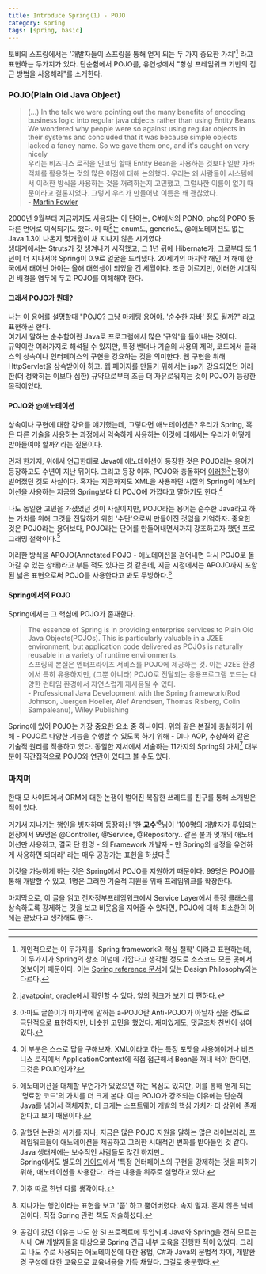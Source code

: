 ```yaml
---
title: Introduce Spring(1) - POJO
category: spring
tags: [spring, basic]
---
```


토비의 스프링에서는 '개발자들이 스프링을 통해 얻게 되는 두 가지 중요한 가치'[^1] 라고 표현하는 두가지가 있다. 단순함에서 POJO를, 유연성에서 "항상 프레임워크 기반의 접근 방법을 사용해라"를 소개한다.

### POJO(Plain Old Java Object)

> (...) In the talk we were pointing out the many benefits of encoding business logic into regular java objects rather than using Entity Beans. We wondered why people were so against using regular objects in their systems and concluded that it was because simple objects lacked a fancy name. So we gave them one, and it's caught on very nicely  
      우리는 비즈니스 로직을 인코딩 할때 Entity Bean을 사용하는 것보다 일반 자바 객체를 활용하는 것의 많은 이점에 대해 논의했다. 우리는 왜 사람들이 시스템에서 이러한 방식을 사용하는 것을 꺼려하는지 고민했고, 그럴싸한 이름이 없기 때문이라고 결론지었다. 그렇게 우리가 만들어낸 이름은 꽤 괜찮았다.   
    - [Martin Fowler](https://www.martinfowler.com/bliki/POJO.html)
    
2000년 9월부터 지금까지도 사용되는 이 단어는, C#에서의 PONO, php의 POPO 등 다른 언어로 이식되기도 했다.
이 때[^2]는 enum도, generic도, @애노테이션도 없는 Java 1.3이 나온지 몇개월이 채 지나지 않은 시기였다.   
생태계에서는 Struts가 갓 생겨나기 시작했고, 그 1년 뒤에 Hibernate가, 그로부터 또 1년이 더 지나서야 Spring이 0.9로 얼굴을 드러냈다.
20세기의 마지막 해인 저 해에 한국에서 태어난 아이는 올해 대학생이 되었을 긴 세월이다. 조금 이르지만, 이러한 시대적인 배경을 염두에 두고 POJO를 이해해야 한다.

#### 그래서 POJO가 뭔데?

나는 이 용어를 설명할때 "POJO? 그냥 마케팅 용어야. '순수한 자바' 정도 될까?" 라고 표현하곤 한다.  
여기서 말하는 순수함이란 Java로 프로그램에서 많은 '규약'을 들어내는 것이다.  
규약이란 여러가지로 해석될 수 있지만, 특정 벤더나 기술의 사용의 제약, 코드에서 클래스의 상속이나 인터페이스의 구현을 강요하는 것을 의미한다.
웹 구현을 위해 HttpServlet을 상속받아야 하고. 웹 페이지를 만들기 위해서는 jsp가 강요되었던 이러한(더 정확히는 이보다 심한) 규약으로부터 조금 더 자유로워지는 것이 POJO가 등장한 목적이었다.  

#### POJO와 @애노테이션

상속이나 구현에 대한 강요를 얘기했는데, 그렇다면 애노테이션은? 우리가 Spring, 혹은 다른 기술을 사용하는 과정에서 익숙하게 사용하는 이것에 대해서는 우리가 어떻게 받아들여야 할까? 라는 질문이다.

먼저 한가지, 위에서 언급한대로 Java에 애노테이션이 등장한 것은 POJO라는 용어가 등장하고도 수년이 지난 뒤이다. 그리고 등장 이후, POJO와 충돌하며 [이러한](https://xebia.com/blog/a-pojo-with-annotations-is-not-plain/)[^3]논쟁이 벌어졌던 것도 사실이다. 혹자는 지금까지도 XML을 사용하던 시절의 Spring이 애노테이션을 사용하는 지금의 Spring보다 더 POJO에 가깝다고 말하기도 한다.[^4]
  
나도 동일한 고민을 가졌었던 것이 사실이지만, POJO라는 용어는 순수한 Java라고 하는 가치를 위해 그것을 전달하기 위한 '수단'으로써 만들어진 것임을 기억하자.
중요한 것은 POJO라는 용어보다, POJO라는 단어를 만들어내면서까지 강조하고자 했던 프로그래밍 철학이다.[^5]

이러한 방식을 APOJO(Annotated POJO - 애노테이션을 걷어내면 다시 POJO로 돌아갈 수 있는 상태)라고 부른 적도 있다는 것 같은데, 지금 시점에서는 APOJO까지 포함된 넓은 표현으로써 POJO를 사용한다고 봐도 무방하다.[^6]

#### Spring에서의 POJO

Spring에서는 그 핵심에 POJO가 존재한다.

> The essence of Spring is in providing enterprise services to Plain Old Java Objects(POJOs). This is particularly valuable in a J2EE environment, but application code delivered as POJOs is naturally reusable in a variety of runtime environments.  
    스프링의 본질은 엔터프라이즈 서비스를 POJO에 제공하는 것. 이는 J2EE 환경에서 특히 유용하지만, (그뿐 아니라) POJO로 전달되는 응용프로그램 코드는 다양한 런타임 환경에서 자연스럽게 재사용될 수 있다.   
    - Professional Java Development with the Spring framework(Rod Johnson, Juergen Hoeller, Alef Arendsen, Thomas Risberg, Colin Sampaleanu), Wiley Publishing
        
Spring에 있어 POJO는 가장 중요한 요소 중 하나이다. 위와 같은 본질에 충실하기 위해 - POJO로 다양한 기능을 수행할 수 있도록 하기 위해 - DI나 AOP, 추상화와 같은 기술적 원리를 적용하고 있다. 동일한 저서에서 서술하는 11가지의 Spring의 가치[^7] 대부분이 직간접적으로 POJO와 연관이 있다고 볼 수도 있다.


### 마치며

한때 모 사이트에서 ORM에 대한 논쟁이 벌어진 복잡한 쓰레드를 친구를 통해 소개받은 적이 있다.

거기서 지나가는 행인을 빙자하며 등장하신 '한 **교수**'[^8]님이 '100명의 개발자가 투입되는 현장에서 99명은 @Controller, @Service, @Repository.. 같은 불과 몇개의 애노테이션만 사용하고, 결국 단 한명 - 의 Framework 개발자 - 만 Spring의 설정을 유연하게 사용하면 되더라' 라는 매우 공감가는 표현을 하셨다.[^9]

이것을 가능하게 하는 것은 Spring에서 POJO를 지원하기 때문이다. 99명은 POJO를 통해 개발할 수 있고, 1명은 그러한 기술적 지원을 위해 프레임워크를 확장한다. 

마지막으로, 이 글을 읽고 전자정부프레임워크에서 Service Layer에서 특정 클래스를 상속하도록 강제하는 것을 보고 비웃음을 지어줄 수 있다면, POJO에 대해 최소한의 이해는 끝났다고 생각해도 좋다. 

---
[^1]: 개인적으로는 이 두가지를 'Spring framework의 핵심 철학' 이라고 표현하는데, 이 두가지가 Spring의 창조 이념에 가깝다고 생각될 정도로 소스코드 모든 곳에서 엿보이기 때문이다. 이는 [Spring reference 문서](https://docs.spring.io/spring-framework/docs/current/spring-framework-reference/overview.html#overview-philosophy)에 있는 Design Philosophy와는 다르다.

[^2]: [javatpoint](https://www.javatpoint.com/history-of-java), [oracle](http://oracle.com.edgesuite.net/timeline/java/)에서 확인할 수 있다. 앞의 링크가 보기 더 편하다.

[^3]: 아마도 글쓴이가 마지막에 말하는 a-POJO란 Anti-POJO가 아닐까 싶을 정도로 극단적으로 표현하지만, 비슷한 고민을 했었다. 재미있게도, 댓글조차 찬반이 섞여 있다.  

[^4]: 이 부분은 스스로 답을 구해보자. XML이라고 하는 특정 포맷을 사용해야거나 비즈니스 로직에서 ApplicationContext에 직접 접근해서 Bean을 꺼내 써야 한다면, 그것은 POJO인가?

[^5]: 애노테이션을 대체할 무언가가 있었으면 하는 욕심도 있지만, 이를 통해 얻게 되는 '명료한 코드'의 가치를 더 크게 본다. 이는 POJO가 강조되는 이유에는 단순히 Java를 넘어서 객체지향, 더 크게는 소프트웨어 개발의 핵심 가치가 더 상위에 존재한다고 보기 때문이다.

[^6]: 말했던 논란의 시기를 지나, 지금은 많은 POJO 지원을 말하는 많은 라이브러리, 프레임워크들이 애노테이션을 제공하고 그러한 시대적인 변화를 받아들인 것 같다. Java 생태계에는 보수적인 사람들도 많긴 하지만..  
    Spring에서도 별도의 [가이드](https://spring.io/understanding/POJO)에서 '특정 인터페이스의 구현을 강제하는 것을 피하기 위해, 애노테이션을 사용한다.' 라는 내용을 위주로 설명하고 있다.

[^7]: 이후 따로 한번 다룰 생각이다.

[^8]: 지나가는 행인이라는 표현을 보고 '풉' 하고 뿜어버렸다. 속지 말자. 흔치 않은 닉네임이다. 직접 Spring 관련 책도 저술하셨다.

[^9]: 공감이 갔던 이유는 나도 한 SI 프로젝트에 투입되며 Java와 Spring을 전혀 모르는 사내 C# 개발자들을 대상으로 Spring 긴급 내부 교육을 진행한 적이 있었다. 그리고 나도 주로 사용되는 애노테이션에 대한 용법, C#과 Java의 문법적 차이, 개발환경 구성에 대한 교육으로 교육내용을 가득 채웠다. 그걸로 충분했다.